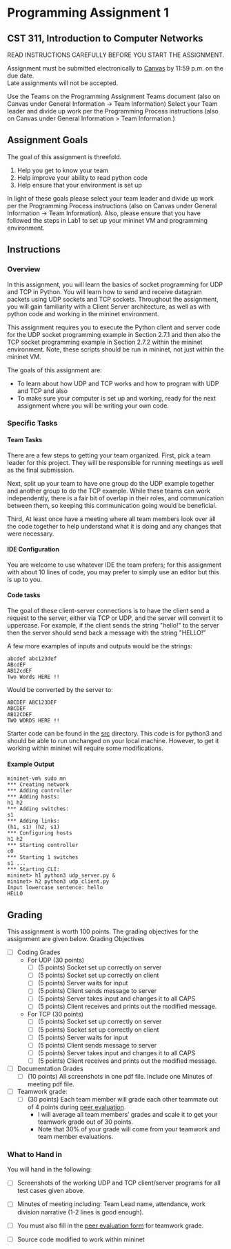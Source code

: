 # Programming Assignment 1
## CST 311, Introduction to Computer Networks

READ INSTRUCTIONS CAREFULLY BEFORE YOU START THE ASSIGNMENT.

Assignment must be submitted electronically to [Canvas](https://csumb.instructure.com/) by 11:59 p.m. on the due date.  
Late assignments will not be accepted.

Use the Teams on the Programming Assignment Teams document (also on Canvas under General Information -> Team Information)
Select your Team leader and divide up work per the Programming Process instructions (also on Canvas under General Information > Team Information.)

## Assignment Goals

The goal of this assignment is threefold.
1. Help you get to know your team
2. Help improve your ability to read python code
3. Help ensure that your environment is set up

In light of these goals please select your team leader and divide up work per the Programming Process instructions (also on Canvas under General Information → Team Information).
Also, please ensure that you have followed the steps in Lab1 to set up your mininet VM and programming environment.

## Instructions

### Overview

In this assignment, you will learn the basics of socket programming for UDP and TCP in Python. 
You will learn how to send and receive datagram packets using UDP sockets and TCP sockets. 
Throughout the assignment, you will gain familiarity with a Client Server architecture, as well as with python code and working in the mininet environment.

This assignment requires you to execute the Python client and server code for the UDP socket programming example in Section 2.7.1 and then also the TCP socket programming example in Section 2.7.2 within the mininet environment.
Note, these scripts should be run in mininet, not just within the mininet VM.

The goals of this assignment are:
 - To learn about how UDP and TCP works and how to program with UDP and TCP and also
 - To make sure your computer is set up and working, ready for the next assignment where you will be writing your own code.

### Specific Tasks

#### Team Tasks

There are a few steps to getting your team organized.
First, pick a team leader for this project.
They will be responsible for running meetings as well as the final submission.

Next, split up your team to have one group do the UDP example together and another group to do the TCP example.
While these teams can work independently, there is a fair bit of overlap in their roles, and communication between them, so keeping this communication going would be beneficial.

Third, At least once have a meeting where all team members look over all the code together to help understand what it is doing and any changes that were necessary.

#### IDE Configuration
You are welcome to use whatever IDE the team prefers; for this assignment with about 10 lines of code, you may prefer to simply use an editor but this is up to you.

#### Code tasks

The goal of these client-server connections is to have the client send a request to the server, either via TCP or UDP, and the server will convert it to uppercase.
For example, if the client sends the string "hello!" to the server then the server should send back a message with the string "HELLO!"

A few more examples of inputs and outputs would be the strings:
```
abcdef abc123def
ABcdEF
AB12cdEF
Two Words HERE !!
```

Would be converted by the server to:
```
ABCDEF ABC123DEF
ABCDEF
AB12CDEF
TWO WORDS HERE !!
```

Starter code can be found in the [src](src) directory.
This code is for python3 and should be able to run unchanged on your local machine.
However, to get it working within mininet will require some modifications.



#### Example Output

```shell
mininet-vm% sudo mn
*** Creating network
*** Adding controller
*** Adding hosts:
h1 h2
*** Adding switches:
s1
*** Adding links:
(h1, s1) (h2, s1)
*** Configuring hosts
h1 h2
*** Starting controller
c0
*** Starting 1 switches
s1 ...
*** Starting CLI:
mininet> h1 python3 udp_server.py &
mininet> h2 python3 udp_client.py
Input lowercase sentence: hello
HELLO

```



## Grading
This assignment is worth 100 points. The grading objectives for the assignment are given below.
Grading Objectives
- [ ] Coding Grades
  - For UDP (30 points)
    - [ ] (5 points) Socket set up correctly on server
    - [ ] (5 points) Socket set up correctly on client
    - [ ] (5 points) Server waits for input
    - [ ] (5 points) Client sends message to server
    - [ ] (5 points) Server takes input and changes it to all CAPS
    - [ ] (5 points) Client receives and prints out the modified message.
  - For TCP (30 points)
    - [ ] (5 points) Socket set up correctly on server
    - [ ] (5 points) Socket set up correctly on client
    - [ ] (5 points) Server waits for input
    - [ ] (5 points) Client sends message to server
    - [ ] (5 points) Server takes input and changes it to all CAPS
    - [ ] (5 points) Client receives and prints out the modified message.
- [ ] Documentation Grades
  - [ ] (10 points) All screenshots in one pdf file. Include one Minutes of meeting pdf file.
- [ ] Teamwork grade:
  - [ ] (30 points) Each team member will grade each other teammate out of 4 points during [peer evaluation](https://forms.gle/vtt31GjK9Rrerews5). 
    - I will average all team members’ grades and scale it to get your teamwork grade out of 30 points. 
    - Note that 30% of your grade will come from your teamwork and team member evaluations.

### What to Hand in

You will hand in the following:
- [ ] Screenshots of the working UDP and TCP client/server programs for all test cases given above.
- [ ] Minutes of meeting including: Team Lead name, attendance, work division narrative (1-2 lines is good enough).
- [ ] You must also fill in the [peer evaluation form](https://forms.gle/vtt31GjK9Rrerews5) for teamwork grade. 
- [ ] Source code modified to work within mininet

